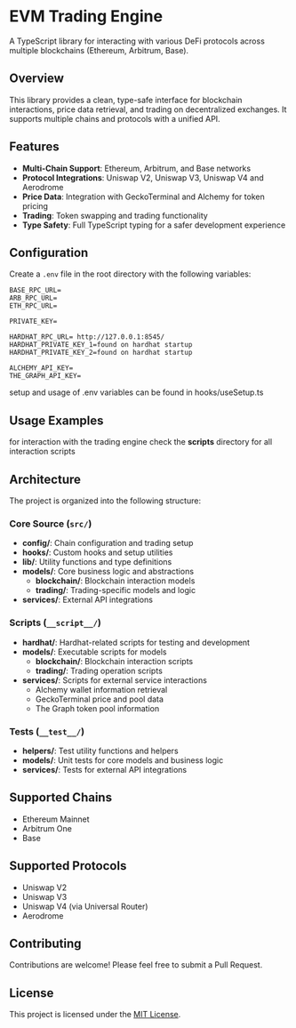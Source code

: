 # EVM Trading Engine

A TypeScript library for interacting with various DeFi protocols across multiple blockchains (Ethereum, Arbitrum, Base).

## Overview

This library provides a clean, type-safe interface for blockchain interactions, price data retrieval, and trading on decentralized exchanges. It supports multiple chains and protocols with a unified API.

## Features

- **Multi-Chain Support**: Ethereum, Arbitrum, and Base networks
- **Protocol Integrations**: Uniswap V2, Uniswap V3, Uniswap V4 and Aerodrome
- **Price Data**: Integration with GeckoTerminal and Alchemy for token pricing
- **Trading**: Token swapping and trading functionality
- **Type Safety**: Full TypeScript typing for a safer development experience

## Configuration

Create a `.env` file in the root directory with the following variables:

```
BASE_RPC_URL=
ARB_RPC_URL=
ETH_RPC_URL=

PRIVATE_KEY=

HARDHAT_RPC_URL= http://127.0.0.1:8545/
HARDHAT_PRIVATE_KEY_1=found on hardhat startup
HARDHAT_PRIVATE_KEY_2=found on hardhat startup

ALCHEMY_API_KEY=
THE_GRAPH_API_KEY=
```

setup and usage of .env variables can be found in hooks/useSetup.ts

## Usage Examples

for interaction with the trading engine check the **scripts** directory for all interaction scripts

## Architecture

The project is organized into the following structure:

### Core Source (`src/`)

- **config/**: Chain configuration and trading setup
- **hooks/**: Custom hooks and setup utilities
- **lib/**: Utility functions and type definitions
- **models/**: Core business logic and abstractions
  - **blockchain/**: Blockchain interaction models
  - **trading/**: Trading-specific models and logic
- **services/**: External API integrations

### Scripts (`__script__/`)

- **hardhat/**: Hardhat-related scripts for testing and development
- **models/**: Executable scripts for models
  - **blockchain/**: Blockchain interaction scripts
  - **trading/**: Trading operation scripts
- **services/**: Scripts for external service interactions
  - Alchemy wallet information retrieval
  - GeckoTerminal price and pool data
  - The Graph token pool information

### Tests (`__test__/`)

- **helpers/**: Test utility functions and helpers
- **models/**: Unit tests for core models and business logic
- **services/**: Tests for external API integrations

## Supported Chains

- Ethereum Mainnet
- Arbitrum One
- Base

## Supported Protocols

- Uniswap V2
- Uniswap V3
- Uniswap V4 (via Universal Router)
- Aerodrome

## Contributing

Contributions are welcome! Please feel free to submit a Pull Request.

## License

This project is licensed under the [MIT License](LICENSE).
